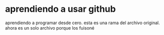 # aprendiendo a usar github
aprendiendo a programar desde cero. esta es una rama del archivo original.
ahora es un solo archivo porque los fuisoné
